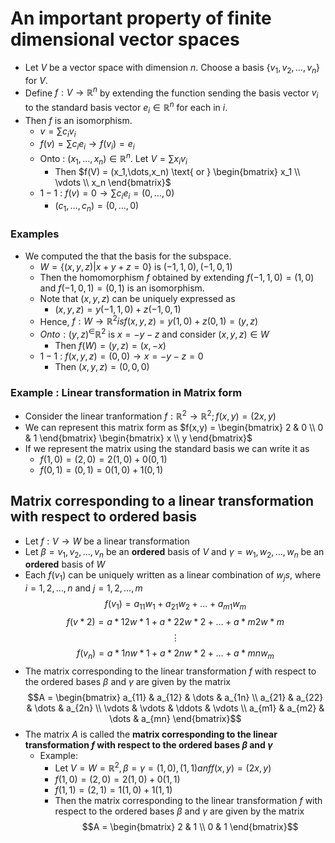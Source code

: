 # An important property of finite dimensional vector spaces

- Let $V$ be a vector space with dimension $n$. Choose a basis $\lbrace v_1, v_2, \dots, v_n \rbrace$ for $V$.
- Define $f : V \rightarrow \mathbb{R}^n$ by extending the function sending the basis vector $v_i$ to the standard basis vector $e_i \in \mathbb{R}^n$ for each in $i$.
- Then $f$ is an isomorphism.
  - $v = \sum c_iv_i$
  - $f(v) = \sum c_ie_i \rightarrow f(v_i) = e_i$
  - Onto : $(x_1,\dots,x_n) \in \mathbb{R}^n . \text{ Let } V = \sum x_iv_i$
    - Then $f(V) = (x_1,\dots,x_n) \text{ or } \begin{bmatrix}
    x_1 \\ \vdots \\ x_n
    \end{bmatrix}$
  - $1-1$ : $f(v) = 0 \rightarrow \sum c_ie_i = (0,\dots,0)$
    - $(c_1,\dots,c_n) = (0,\dots, 0)$

### Examples

- We computed the that the basis for the subspace.
  - $W = \lbrace (x,y,z)| x + y + z = 0\rbrace \text{ is } (-1,1,0), (-1, 0, 1)$
  - Then the homomorphism $f$ obtained by extending $f(-1,1,0) = (1,0) \text{ and } f(-1,0,1) = (0,1)$ is an isomorphism.
  - Note that $(x,y,z)$ can be uniquely expressed as
    - $(x,y,z) = y(-1,1,0) + z(-1,0,1)$
  - Hence, $f : W \rightarrow \mathbb{R}^2 is f(x,y,z) = y(1,0) + z(0,1) = (y,z)$
  - $Onto : (y,z)^ \in \mathbb{R}^2 \text{ is } x = -y - z$ and consider $(x,y,z) \in W$
    - Then $f(W) = (y,z) = (x,-x)$
  - $1-1$ : $f(x,y,z) = (0,0) \rightarrow x = -y - z = 0$
    - Then $(x,y,z) = (0,0,0)$

### Example : Linear transformation in Matrix form

- Consider the linear tranformation $f : \mathbb{R}^2 \rightarrow \mathbb{R}^2 ; f(x,y) = (2x,y)$
- We can represent this matrix form as $f(x,y) = \begin{bmatrix}  2 & 0 \\ 0 & 1 \end{bmatrix} \begin{bmatrix} x \\ y \end{bmatrix}$
- If we represent the matrix using the standard basis we can write it as
  - $f(1,0) = (2,0) = 2(1,0) + 0(0,1)$
  - $f(0,1) = (0,1) = 0(1,0) + 1(0,1)$

## Matrix corresponding to a linear transformation with respect to ordered basis

- Let $f : V \rightarrow W$ be a linear transformation
- Let $\beta = v_1,v_2, \dots, v_n$ be an **ordered** basis of $V$ and $\gamma = w_1,w_2, \dots, w_n$ be an **ordered** basis of $W$
- Each $f(v_1)$ can be uniquely written as a linear combination of $w_js$, where $i  = 1,2, \dots, n$ and $j = 1,2, \dots, m$
  $$f(v_1) = a_{11}w_1 + a_{21}w_2 + \dots + a_{m1}w_m $$
  $$f(v*2) = a*{12}w*1 + a*{22}w*2 + \dots + a*{m2}w*m $$
  $$\vdots$$
  $$f(v_n) = a*{1n}w*1 + a*{2n}w*2 + \dots + a*{mn}w_m $$
- The matrix corresponding to the linear transformation $f$ with respect to the ordered bases $\beta \text{ and } \gamma$ are given by the matrix
  $$A = \begin{bmatrix} a_{11} & a_{12} & \dots & a_{1n} \\ a_{21} & a_{22} & \dots & a_{2n} \\ \vdots & \vdots & \ddots & \vdots \\ a_{m1} & a_{m2} & \dots & a_{mn} \end{bmatrix}$$
- The matrix $A$ is called the **matrix corresponding to the linear transformation $f$ with respect to the ordered bases $\beta$ and $\gamma$**
  - Example:
    - Let $V = W = \mathbb{R}^2, \beta = \gamma = (1,0), (1,1) anf f(x,y) = (2x,y)$
    - $f(1,0) = (2,0) = 2(1,0) + 0(1,1)$
    - $f(1,1) = (2,1) = 1(1,0) + 1(1,1)$
    - Then the matrix corresponding to the linear transformation $f$ with respect to the ordered bases $\beta$ and $\gamma$ are given by the matrix
      $$A = \begin{bmatrix} 2 & 1 \\ 0 & 1 \end{bmatrix}$$
